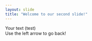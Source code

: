 ```yaml
---
layout: slide
title: "Welcome to our second slide!"
---
```

Your text (test)    
Use the left arrow to go back!
